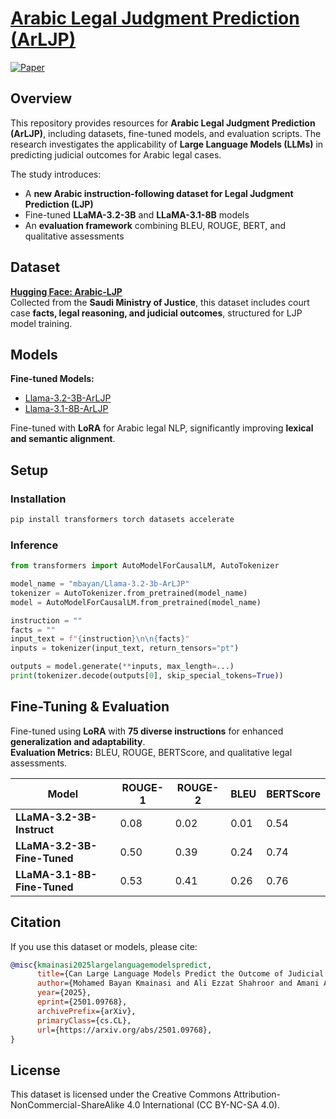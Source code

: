 # [Arabic Legal Judgment Prediction (ArLJP)](<(https://arxiv.org/abs/2501.09768)>)

[![Paper](https://img.shields.io/badge/Paper-Download%20PDF-green)](https://arxiv.org/abs/2501.09768)

## **Overview**

This repository provides resources for **Arabic Legal Judgment Prediction (ArLJP)**, including datasets, fine-tuned models, and evaluation scripts. The research investigates the applicability of **Large Language Models (LLMs)** in predicting judicial outcomes for Arabic legal cases.

The study introduces:

- A **new Arabic instruction-following dataset for Legal Judgment Prediction (LJP)**
- Fine-tuned **LLaMA-3.2-3B** and **LLaMA-3.1-8B** models
- An **evaluation framework** combining BLEU, ROUGE, BERT, and qualitative assessments

## **Dataset**

**[Hugging Face: Arabic-LJP](https://huggingface.co/datasets/mbayan/Arabic-LJP)**  
Collected from the **Saudi Ministry of Justice**, this dataset includes court case **facts, legal reasoning, and judicial outcomes**, structured for LJP model training.

## **Models**

 **Fine-tuned Models:**

- [Llama-3.2-3B-ArLJP](https://huggingface.co/mbayan/Llama-3.2-3b-ArLJP)
- [Llama-3.1-8B-ArLJP](https://huggingface.co/mbayan/Llama-3.1-8b-ArLJP)

Fine-tuned with **LoRA** for Arabic legal NLP, significantly improving **lexical and semantic alignment**.

## **Setup**

### **Installation**

```sh
pip install transformers torch datasets accelerate
```

### **Inference**

```python
from transformers import AutoModelForCausalLM, AutoTokenizer

model_name = "mbayan/Llama-3.2-3b-ArLJP"
tokenizer = AutoTokenizer.from_pretrained(model_name)
model = AutoModelForCausalLM.from_pretrained(model_name)

instruction = ""
facts = ""
input_text = f"{instruction}\n\n{facts}"
inputs = tokenizer(input_text, return_tensors="pt")

outputs = model.generate(**inputs, max_length=...)
print(tokenizer.decode(outputs[0], skip_special_tokens=True))
```

## **Fine-Tuning & Evaluation**

Fine-tuned using **LoRA** with **75 diverse instructions** for enhanced **generalization and adaptability**.  
 **Evaluation Metrics:** BLEU, ROUGE, BERTScore, and qualitative legal assessments.

| Model                       | ROUGE-1 | ROUGE-2 | BLEU | BERTScore |
| --------------------------- | ------- | ------- | ---- | --------- |
| **LLaMA-3.2-3B-Instruct**   | 0.08    | 0.02    | 0.01 | 0.54      |
| **LLaMA-3.2-3B-Fine-Tuned** | 0.50    | 0.39    | 0.24 | 0.74      |
| **LLaMA-3.1-8B-Fine-Tuned** | 0.53    | 0.41    | 0.26 | 0.76      |

## **Citation**

If you use this dataset or models, please cite:

```bibtex
@misc{kmainasi2025largelanguagemodelspredict,
      title={Can Large Language Models Predict the Outcome of Judicial Decisions?},
      author={Mohamed Bayan Kmainasi and Ali Ezzat Shahroor and Amani Al-Ghraibah},
      year={2025},
      eprint={2501.09768},
      archivePrefix={arXiv},
      primaryClass={cs.CL},
      url={https://arxiv.org/abs/2501.09768},
}
```

## **License**

This dataset is licensed under the Creative Commons Attribution-NonCommercial-ShareAlike 4.0 International (CC BY-NC-SA 4.0).
